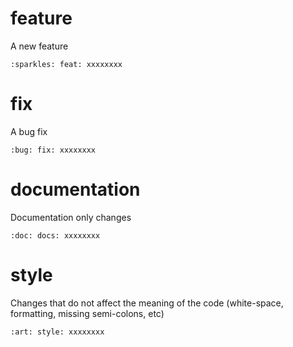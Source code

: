 # feature

A new feature

`:sparkles: feat: xxxxxxxx`

# fix

A bug fix

`:bug: fix: xxxxxxxx`

# documentation

Documentation only changes

`:doc: docs: xxxxxxxx`

# style

Changes that do not affect the meaning of the code (white-space, formatting, missing semi-colons, etc)

`:art: style: xxxxxxxx`
